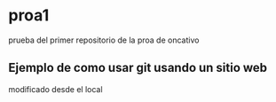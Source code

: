 # proa1
prueba del primer repositorio de la proa de oncativo
## Ejemplo  de como usar git usando un sitio web
modificado desde el local
